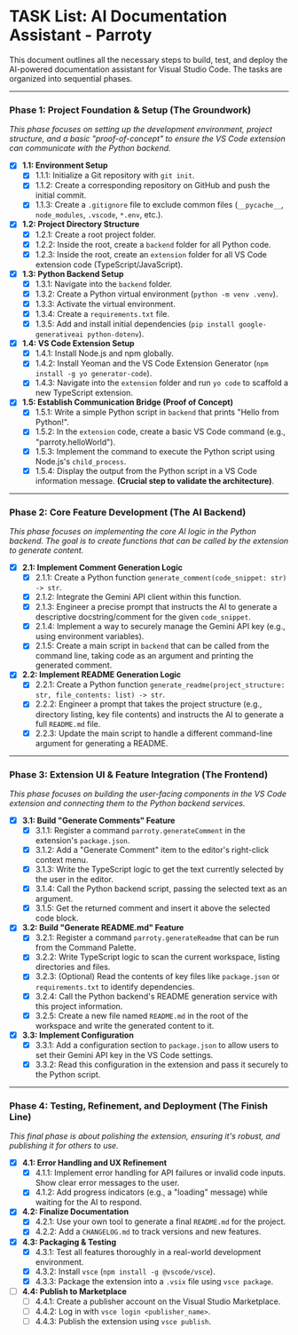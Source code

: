 # TASK List: AI Documentation Assistant - Parroty

This document outlines all the necessary steps to build, test, and deploy the AI-powered documentation assistant for Visual Studio Code. The tasks are organized into sequential phases.

---

### Phase 1: Project Foundation & Setup (The Groundwork)

*This phase focuses on setting up the development environment, project structure, and a basic "proof-of-concept" to ensure the VS Code extension can communicate with the Python backend.*

* [x] **1.1: Environment Setup**
    * [x] 1.1.1: Initialize a Git repository with `git init`.
    * [x] 1.1.2: Create a corresponding repository on GitHub and push the initial commit.
    * [x] 1.1.3: Create a `.gitignore` file to exclude common files (`__pycache__`, `node_modules`, `.vscode`, `*.env`, etc.).

* [x] **1.2: Project Directory Structure**
    * [x] 1.2.1: Create a root project folder.
    * [x] 1.2.2: Inside the root, create a `backend` folder for all Python code.
    * [x] 1.2.3: Inside the root, create an `extension` folder for all VS Code extension code (TypeScript/JavaScript).

* [x] **1.3: Python Backend Setup**
    * [x] 1.3.1: Navigate into the `backend` folder.
    * [x] 1.3.2: Create a Python virtual environment (`python -m venv .venv`).
    * [x] 1.3.3: Activate the virtual environment.
    * [x] 1.3.4: Create a `requirements.txt` file.
    * [x] 1.3.5: Add and install initial dependencies (`pip install google-generativeai python-dotenv`).

* [x] **1.4: VS Code Extension Setup**
    * [x] 1.4.1: Install Node.js and npm globally.
    * [x] 1.4.2: Install Yeoman and the VS Code Extension Generator (`npm install -g yo generator-code`).
    * [x] 1.4.3: Navigate into the `extension` folder and run `yo code` to scaffold a new TypeScript extension.

* [x] **1.5: Establish Communication Bridge (Proof of Concept)**
    * [x] 1.5.1: Write a simple Python script in `backend` that prints "Hello from Python!".
    * [x] 1.5.2: In the `extension` code, create a basic VS Code command (e.g., "parroty.helloWorld").
    * [x] 1.5.3: Implement the command to execute the Python script using Node.js's `child_process`.
    * [x] 1.5.4: Display the output from the Python script in a VS Code information message. **(Crucial step to validate the architecture)**.

---

### Phase 2: Core Feature Development (The AI Backend)

*This phase focuses on implementing the core AI logic in the Python backend. The goal is to create functions that can be called by the extension to generate content.*

* [x] **2.1: Implement Comment Generation Logic**
    * [x] 2.1.1: Create a Python function `generate_comment(code_snippet: str) -> str`.
    * [x] 2.1.2: Integrate the Gemini API client within this function.
    * [x] 2.1.3: Engineer a precise prompt that instructs the AI to generate a descriptive docstring/comment for the given `code_snippet`.
    * [x] 2.1.4: Implement a way to securely manage the Gemini API key (e.g., using environment variables).
    * [x] 2.1.5: Create a main script in `backend` that can be called from the command line, taking code as an argument and printing the generated comment.

* [x] **2.2: Implement README Generation Logic**
    * [x] 2.2.1: Create a Python function `generate_readme(project_structure: str, file_contents: list) -> str`.
    * [x] 2.2.2: Engineer a prompt that takes the project structure (e.g., directory listing, key file contents) and instructs the AI to generate a full `README.md` file.
    * [x] 2.2.3: Update the main script to handle a different command-line argument for generating a README.

---

### Phase 3: Extension UI & Feature Integration (The Frontend)

*This phase focuses on building the user-facing components in the VS Code extension and connecting them to the Python backend services.*

* [x] **3.1: Build "Generate Comments" Feature**
    * [x] 3.1.1: Register a command `parroty.generateComment` in the extension's `package.json`.
    * [x] 3.1.2: Add a "Generate Comment" item to the editor's right-click context menu.
    * [x] 3.1.3: Write the TypeScript logic to get the text currently selected by the user in the editor.
    * [x] 3.1.4: Call the Python backend script, passing the selected text as an argument.
    * [x] 3.1.5: Get the returned comment and insert it above the selected code block.

* [x] **3.2: Build "Generate README.md" Feature**
    * [x] 3.2.1: Register a command `parroty.generateReadme` that can be run from the Command Palette.
    * [x] 3.2.2: Write TypeScript logic to scan the current workspace, listing directories and files.
    * [x] 3.2.3: (Optional) Read the contents of key files like `package.json` or `requirements.txt` to identify dependencies.
    * [x] 3.2.4: Call the Python backend's README generation service with this project information.
    * [x] 3.2.5: Create a new file named `README.md` in the root of the workspace and write the generated content to it.

* [x] **3.3: Implement Configuration**
    * [x] 3.3.1: Add a configuration section to `package.json` to allow users to set their Gemini API key in the VS Code settings.
    * [x] 3.3.2: Read this configuration in the extension and pass it securely to the Python script.

---

### Phase 4: Testing, Refinement, and Deployment (The Finish Line)

*This final phase is about polishing the extension, ensuring it's robust, and publishing it for others to use.*

* [x] **4.1: Error Handling and UX Refinement**
    * [x] 4.1.1: Implement error handling for API failures or invalid code inputs. Show clear error messages to the user.
    * [x] 4.1.2: Add progress indicators (e.g., a "loading" message) while waiting for the AI to respond.

* [x] **4.2: Finalize Documentation**
    * [x] 4.2.1: Use your own tool to generate a final `README.md` for the project.
    * [x] 4.2.2: Add a `CHANGELOG.md` to track versions and new features.

* [x] **4.3: Packaging & Testing**
    * [x] 4.3.1: Test all features thoroughly in a real-world development environment.
    * [x] 4.3.2: Install `vsce` (`npm install -g @vscode/vsce`).
    * [x] 4.3.3: Package the extension into a `.vsix` file using `vsce package`.

* [ ] **4.4: Publish to Marketplace**
    * [ ] 4.4.1: Create a publisher account on the Visual Studio Marketplace.
    * [ ] 4.4.2: Log in with `vsce login <publisher_name>`.
    * [ ] 4.4.3: Publish the extension using `vsce publish`.
